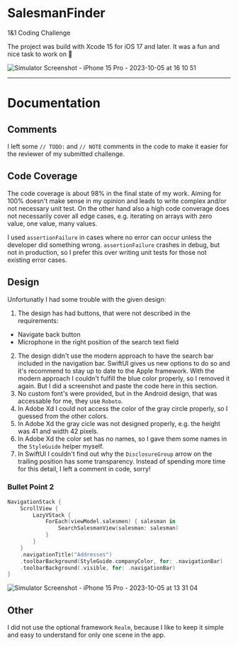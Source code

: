 # SalesmanFinder

1&1 Coding Challenge

The project was build with Xcode 15 for iOS 17 and later. It was a fun and nice task to work on 🥳

![Simulator Screenshot - iPhone 15 Pro - 2023-10-05 at 16 10 51](https://github.com/dermaaarkus/SalesmanFinder/assets/7196958/6c386e17-50a1-4a88-b0be-9dfa69c037cb)

---

# Documentation

## Comments
I left some `// TODO:` and `// NOTE` comments in the code to make it easier for the reviewer of my submitted challenge.

## Code Coverage
The code coverage is about 98% in the final state of my work. Aiming for 100% doesn't make sense in my opinion and leads to write complex and/or not necessary unit test. On the other hand also a high code converage does not necessarily cover all edge cases, e.g. iterating on arrays with zero value, one value, many values.

I used `assertionFailure` in cases where no error can occur unless the developer did something wrong. `assertionFailure` crashes in debug, but not in production, so I prefer this over writing unit tests for those not existing error cases.

## Design
Unfortunatly I had some trouble with the given design:

1. The design has had buttons, that were not described in the requirements:
  - Navigate back button
  - Microphone in the right position of the search text field
2. The design didn't use the modern approach to have the search bar included in the navigation bar. SwiftUI gives us new options to do so and it's recommend to stay up to date to the Apple framework. With the modern approach I couldn't fulfill the blue color properly, so I removed it again. But I did a screenshot and paste the code here in this section.
3. No custom font's were provided, but in the Android design, that was accessable for me, they use `Roboto`.
4. In Adobe Xd I could not access the color of the gray circle properly, so I guessed from the other colors.
5. In Adobe Xd the gray cicle was not designed properly, e.g. the height was 41 and width 42 pixels.
6. In Adobe Xd the color set has no names, so I gave them some names in the `StyleGuide` helper myself.
7. In SwiftUI I couldn't find out why the `DisclosureGroup` arrow on the trailing position has some transparency. Instead of spending more time for this detail, I left a comment in code, sorry!

### Bullet Point 2
```swift
NavigationStack {
    ScrollView {
        LazyVStack {
            ForEach(viewModel.salesmen) { salesman in
                SearchSalesmanView(salesman: salesman)
            }
        }
    }
    .navigationTitle("Addresses")
    .toolbarBackground(StyleGuide.companyColor, for: .navigationBar)
    .toolbarBackground(.visible, for: .navigationBar)
}
```

![Simulator Screenshot - iPhone 15 Pro - 2023-10-05 at 13 31 04](https://github.com/dermaaarkus/SalesmanFinder/assets/7196958/0cfbea31-1868-4bec-8f23-93072da42a46)


## Other
I did not use the optional framework `Realm`, because I like to keep it simple and easy to understand for only one scene in the app.
